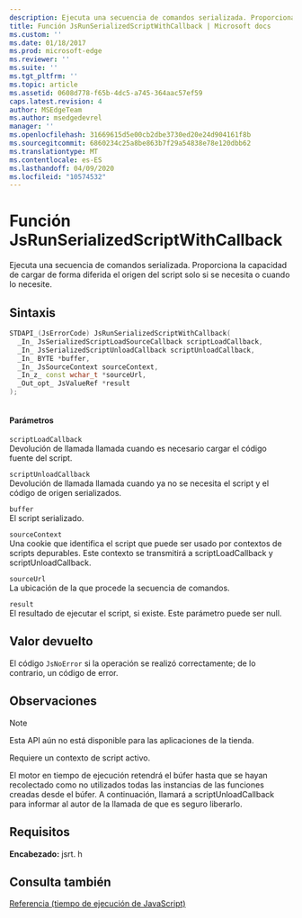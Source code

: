 ```yaml
---
description: Ejecuta una secuencia de comandos serializada. Proporciona la capacidad de cargar de forma diferida el origen del script solo si se necesita o cuando lo necesite.
title: Función JsRunSerializedScriptWithCallback | Microsoft docs
ms.custom: ''
ms.date: 01/18/2017
ms.prod: microsoft-edge
ms.reviewer: ''
ms.suite: ''
ms.tgt_pltfrm: ''
ms.topic: article
ms.assetid: 0608d778-f65b-4dc5-a745-364aac57ef59
caps.latest.revision: 4
author: MSEdgeTeam
ms.author: msedgedevrel
manager: ''
ms.openlocfilehash: 31669615d5e00cb2dbe3730ed20e24d904161f8b
ms.sourcegitcommit: 6860234c25a8be863b7f29a54838e78e120dbb62
ms.translationtype: MT
ms.contentlocale: es-ES
ms.lasthandoff: 04/09/2020
ms.locfileid: "10574532"
---
```

# Función JsRunSerializedScriptWithCallback
Ejecuta una secuencia de comandos serializada. Proporciona la capacidad de cargar de forma diferida el origen del script solo si se necesita o cuando lo necesite.  
  
## Sintaxis  
  
```cpp  
STDAPI_(JsErrorCode) JsRunSerializedScriptWithCallback(  
  _In_ JsSerializedScriptLoadSourceCallback scriptLoadCallback,  
  _In_ JsSerializedScriptUnloadCallback scriptUnloadCallback,  
  _In_ BYTE *buffer,  
  _In_ JsSourceContext sourceContext,  
  _In_z_ const wchar_t *sourceUrl,  
  _Out_opt_ JsValueRef *result  
);  
  
```  
  
#### Parámetros  
 `scriptLoadCallback`  
 Devolución de llamada llamada cuando es necesario cargar el código fuente del script.  
  
 `scriptUnloadCallback`  
 Devolución de llamada llamada cuando ya no se necesita el script y el código de origen serializados.  
  
 `buffer`  
 El script serializado.  
  
 `sourceContext`  
 Una cookie que identifica el script que puede ser usado por contextos de scripts depurables.     Este contexto se transmitirá a scriptLoadCallback y scriptUnloadCallback.  
  
 `sourceUrl`  
 La ubicación de la que procede la secuencia de comandos.  
  
 `result`  
 El resultado de ejecutar el script, si existe. Este parámetro puede ser null.  
  
## Valor devuelto  
 El código `JsNoError` si la operación se realizó correctamente; de lo contrario, un código de error.  
  
## Observaciones  
  
> [!NOTE]
>  Esta API aún no está disponible para las aplicaciones de la tienda.  
  
 Requiere un contexto de script activo.  
  
 El motor en tiempo de ejecución retendrá el búfer hasta que se hayan recolectado como no utilizados todas las instancias de las funciones creadas desde el búfer.  A continuación, llamará a scriptUnloadCallback para informar al autor de la llamada de que es seguro liberarlo.  
  
## Requisitos  
 **Encabezado:** jsrt. h  
  
## Consulta también  
 [Referencia (tiempo de ejecución de JavaScript)](../chakra-hosting/reference-javascript-runtime.md)